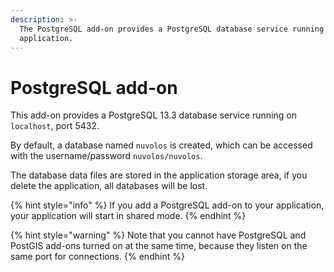 ```yaml
---
description: >-
  The PostgreSQL add-on provides a PostgreSQL database service running in your
  application.
---
```


# PostgreSQL add-on

This add-on provides a PostgreSQL 13.3 database service running on `localhost`, port 5432.

By default, a database named `nuvolos` is created, which can be accessed with the username/password `nuvolos/nuvolos`.

The database data files are stored in the application storage area, if you delete the application, all databases will be lost.

{% hint style="info" %}
If you add a PostgreSQL add-on to your application, your application will start in shared mode.
{% endhint %}

{% hint style="warning" %}
Note that you cannot have PostgreSQL and PostGIS add-ons turned on at the same time, because they listen on the same port for connections.
{% endhint %}
